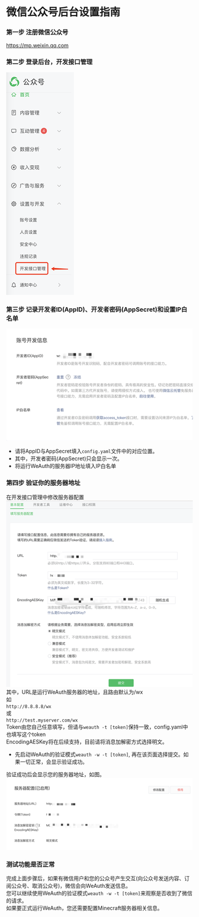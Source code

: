 # 微信公众号后台设置指南  

### 第一步 注册微信公众号

https://mp.weixin.qq.com  

### 第二步 登录后台，开发接口管理
![开发接口管理](assets/pic1.png)  

### 第三步 记录开发者ID(AppID)、开发者密码(AppSecret)和设置IP白名单
![设置](assets/pic3.png)
* 请将AppID与AppSecret填入`config.yaml`文件中的对应位置。  
* 其中，开发者密码(AppSecret)只会显示一次。  
* 将运行WeAuth的服务器IP地址填入IP白名单  

### 第四步 验证你的服务器地址
在开发接口管理中修改服务器配置  
![服务器配置](assets/pic2.png)  
其中，URL是运行WeAuth服务器的地址，且路由默认为/wx  
如  
`http://8.8.8.8/wx`  
或  
`http://test.myserver.com/wx`  
Token由您自己任意填写，但请与`weauth -t [token]`保持一致，config.yaml中也填写这个token  
EncodingAESKey将在后续支持，目前请将消息加解密方式选择明文。  

* 先启动WeAuth的验证模式`weauth -w -t [token]`, 再在该页面选择提交。如果一切正常，会显示验证成功。   
  

验证成功后会显示您的服务器地址，如图。  
![成功](assets/pic4.png)

### 测试功能是否正常  
完成上面步骤后，如果有微信用户和您的公众号产生交互(向公众号发送内容、订阅公众号、取消公众号)，微信会向WeAuth发送信息。  
您可以继续使用WeAuth的验证模式`weauth -w -t [token]`来观察是否收到了微信的请求。  
如果要正式运行WeAuth，您还需要配置Minecraft服务器相关信息。  



